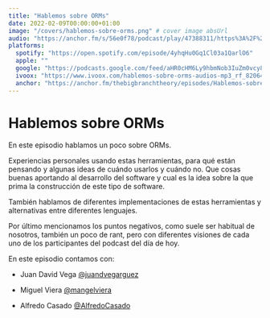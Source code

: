 ```yaml
---
title: "Hablemos sobre ORMs"
date: 2022-02-09T00:00:00+01:00
image: "/covers/hablemos-sobre-orms.png" # cover image absUrl
audio: "https://anchor.fm/s/56e0f78/podcast/play/47388311/https%3A%2F%2Fd3ctxlq1ktw2nl.cloudfront.net%2Fstaging%2F2022-1-8%2F246904502-44100-2-1fd18abeaae6c.m4a"
platforms:
  spotify: "https://open.spotify.com/episode/4yhqHu0Gq1Cl03a1QarlO6"
  apple: ""
  google: "https://podcasts.google.com/feed/aHR0cHM6Ly9hbmNob3IuZm0vcy81NmUwZjc4L3BvZGNhc3QvcnNz/episode/MzAxOWM0MzctMDEwOC00NjhkLTkzY2YtYjNhNTljMDhiZjc4?sa=X&ved=0CAUQkfYCahcKEwigh5XQgPX1AhUAAAAAHQAAAAAQAQ"
  ivoox: "https://www.ivoox.com/hablemos-sobre-orms-audios-mp3_rf_82064486_1.html"
  anchor: "https://anchor.fm/thebigbranchtheory/episodes/Hablemos-sobre-los-ORMs-e1e4m6n"
---
```


# Hablemos sobre ORMs

En este episodio hablamos un poco sobre ORMs. 

Experiencias personales usando estas herramientas, para qué están pensando y algunas ideas de cuándo usarlos y cuándo no. Que cosas buenas aportando al desarrollo del software y cual es la idea sobre la que prima la construcción de este tipo de software.

También hablamos de diferentes implementaciones de estas herramientas y alternativas entre diferentes lenguajes.

Por último mencionamos los puntos negativos, como suele ser habitual de nosotros, también un poco de rant, pero con diferentes visiones de cada uno de los participantes del podcast del día de hoy.

En este episodio contamos con:
- Juan David Vega [@juandvegarguez](https://twitter.com/juandvegarguez)

- Miguel Viera [@mangelviera](https://twitter.com/mangelviera)

- Alfredo Casado [@AlfredoCasado](https://twitter.com/AlfredoCasado)
